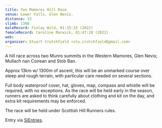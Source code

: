 ```yaml
---
title: Two Mamores Hill Race
venue: Lower Falls, Glen Nevis.
distance: 13
climb: 1300
maleRecord: Finlay Wild, 01:15:33 (2022)
femaleRecord: Caroline Marwick, 01:47:20 (2022)
web: 
organiser: Stuart Crutchfield <stu.crutchfield@gmail.com>
---
```


A hill race across two Munro summits in the Western Mamores, Glen
Nevis; Mullach nan Coirean and Stob Ban.

Approx 13km w/ 1300m of ascent, this will be an unmarked course over
steep and rough terrain, with particular care needed on several
sections.

Full body waterproof cover, hat, gloves, map, compass and whistle will
be required, with no exceptions. As the race will be held early in the
season, runners are asked to think carefully about clothing and kit on
the day, and extra kit requirements may be enforced.

The race will be held under Scottish Hill Runners rules.

Entry via [SiEntries](https://www.sientries.co.uk).
